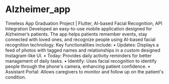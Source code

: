 # Alzheimer_app
Timeless App 
Graduation Project | Flutter, AI-based Facial Recognition, API Integration 
Developed an easy-to-use mobile application designed for Alzheimer’s patients. The app helps patients 
remember events, stay connected with loved ones, and recognize people using AI-based facial recognition 
technology. Key functionalities include: 
• Updates: Displays a feed of photos with tagged names and relationships in a custom
designed Instagram-like UI. 
• Today: Provides daily activity reminders for better management of daily tasks. 
• Identify: Uses facial recognition to identify people through the phone's camera, enhancing 
patient confidence. 
• Assistant Portal: Allows caregivers to monitor and follow up on the patient's condition.
